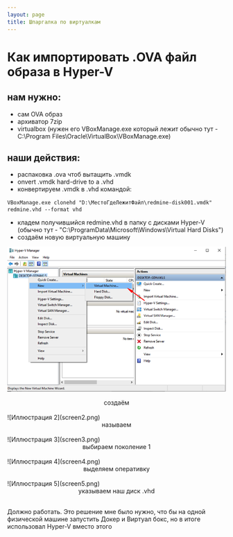 ```yaml
---
layout: page
title: Шпаргалка по виртуалкам
---
```


# Как импортировать .OVA файл образа в Hyper-V

## нам нужно:

- сам OVA образ
- архиватор 7zip
- virtualbox (нужен его VBoxManage.exe который лежит обычно тут - C:\Program Files\Oracle\VirtualBox\VBoxManage.exe)

## наши действия:

- распаковка .ova чтоб вытащить .vmdk
- onvert .vmdk hard-drive to a .vhd
- конвертируем .vmdk в .vhd командой:

 ```no-line-numbers
VBoxManage.exe clonehd "D:\МестоГдеЛежитФайл\redmine-disk001.vmdk" redmine.vhd --format vhd
 ```

- кладем получившийся redmine.vhd в папку с дисками Hyper-V (обычно тут - "C:\ProgramData\Microsoft\Windows\Virtual Hard Disks")
- создаём новую виртуальную машину

![Иллюстрация 1](screen1.png)
<center>создаём</center><br>
![Иллюстрация 2](screen2.png)
<center>называем</center><br>
![Иллюстрация 3](screen3.png)
<center>выбираем поколение 1</center><br>
![Иллюстрация 4](screen4.png)
<center>выделяем оперативку</center><br>
![Иллюстрация 5](screen5.png)
<center>указываем наш диск .vhd</center><br>


Должно работать. Это решение мне было нужно, что бы на одной физической машине запустить Докер и Виртуал бокс, но в итоге использовал Hyper-V вместо этого